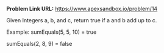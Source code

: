 **Problem Link URL:** https://www.apexsandbox.io/problem/14

Given Integers a, b, and c, return true if a and b add up to c.

Example:
sumEquals(5, 5, 10) = true

sumEquals(2, 8, 9) = false